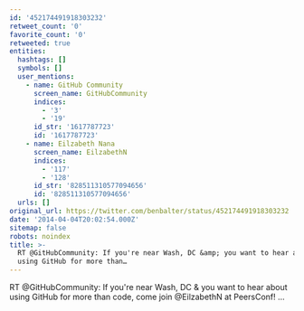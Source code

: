 ```yaml
---
id: '452174491918303232'
retweet_count: '0'
favorite_count: '0'
retweeted: true
entities:
  hashtags: []
  symbols: []
  user_mentions:
    - name: GitHub Community
      screen_name: GitHubCommunity
      indices:
        - '3'
        - '19'
      id_str: '1617787723'
      id: '1617787723'
    - name: Eilzabeth Nana
      screen_name: EilzabethN
      indices:
        - '117'
        - '128'
      id_str: '828511310577094656'
      id: '828511310577094656'
  urls: []
original_url: https://twitter.com/benbalter/status/452174491918303232
date: '2014-04-04T20:02:54.000Z'
sitemap: false
robots: noindex
title: >-
  RT @GitHubCommunity: If you're near Wash, DC &amp; you want to hear about
  using GitHub for more than…
---
```


RT @GitHubCommunity: If you're near Wash, DC &amp; you want to hear about using GitHub for more than code, come join @EilzabethN at PeersConf! …
